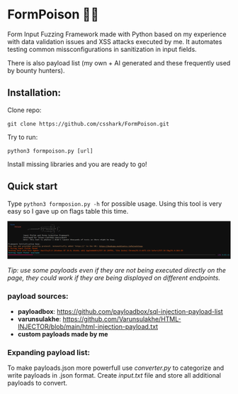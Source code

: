 # FormPoison 📄💉
Form Input Fuzzing Framework made with Python based on my experience with data validation issues and XSS attacks executed by me.
It automates testing common missconfigurations in sanitization in input fields.<p> There is also payload list (my own + AI generated and these frequently used by bounty hunters). 

## Installation:
Clone repo:
<pre><code>git clone https://github.com/csshark/FormPoison.git</code></pre>
Try to run:
<pre><code>python3 formpoison.py [url]</code></pre>
Install missing libraries and you are ready to go!

## Quick start 

Type <code>python3 formposion.py -h</code> for possible usage. Using this tool is very easy so I gave up on flags table this time.

![running inject scans](scan.png)

*Tip: use some payloads even if they are not being executed directly on the page, they could work if they are being displayed on different endpoints.* 

### payload sources:
- **payloadbox**: https://github.com/payloadbox/sql-injection-payload-list
- **varunsulakhe**: https://github.com/Varunsulakhe/HTML-INJECTOR/blob/main/html-injection-payload.txt
- **custom payloads made by me**

### Expanding payload list:
To make payloads.json more powerfull use *converter.py* to categorize and write payloads in .json format. Create *input.txt* file and store all additional payloads to convert.
